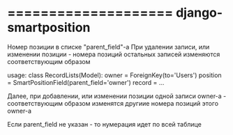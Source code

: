 ====================
django-smartposition
====================

Номер позиции в списке "parent_field"-а
При удалении записи, или изменении позиции - номера позиций остальных записей изменяются соответствующим образом


usage:
class RecordLists(Model):
    owner = ForeignKey(to='Users')
    position = SmartPositionField(parent_field='owner')
    record = ...

Далее, при добавлении, или изменении позиции одной записи owner-а - соответствующим образом изменятся другиие номера позиций этого owner-а


Если parent_field не указан - то нумерация идет по всей таблице


